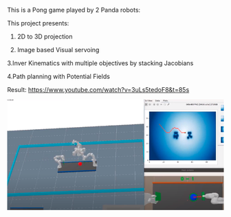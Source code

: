This is a Pong game played by 2 Panda robots:

This project presents:

1. 2D to 3D projection

2. Image based Visual servoing

3.Inver Kinematics with multiple objectives by stacking Jacobians

4.Path planning with Potential Fields

Result: https://www.youtube.com/watch?v=3uLs5tedoF8&t=85s

<img src="images/img.png" />

